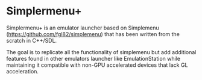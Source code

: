 # Simplermenu+

Simplermenu+ is an emulator launcher based on Simplemenu (https://github.com/fgl82/simplemenu) that has been written from the scratch in C++/SDL.
 
The goal is to replicate all the functionality of simplemenu but add additional features found in other emulators launcher like EmulationStation while maintaining it compatible with non-GPU accelerated devices that lack GL acceleration.


